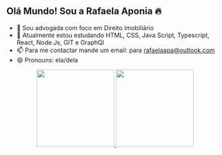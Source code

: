 ## Olá Mundo! Sou a Rafaela Aponia 🔥
- 👝 Sou advogada com foco em Direito Imobiliário 
- 🌱 Atualmente estou estudando HTML, CSS, Java Script, Typescript, React, Node.Js, GIT e GraphQl 
- 📫 Para me contactar mande um email: para rafaelaapa@outlook.com
- 😄 Pronouns: ela/dela

<div align="center">
  <a href="https://github.com/rafaelaaponia">
  <img height="180em" src="https://github-readme-stats.vercel.app/api?username=rafaelaaponia&show_icons=true&theme=kacho_ga&include_all_commits=true&count_private=true"/>
  <img height="180em" src="https://github-readme-stats.vercel.app/api/top-langs/?username=rafaelaaponia&layout=compact&langs_count=7&theme=kacho_ga"/>
</div>
  
 
